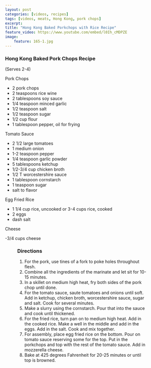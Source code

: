 ```yaml
---
layout: post
categories: [videos, recipes]
tags: [videos, meats, Hong Kong, pork chops]
excerpt: 
title: "Hong Kong Baked Porkchops with Rice Recipe"
feature_video: https://www.youtube.com/embed/l0Ih_cMDPZE
image:
    feature: 165-1.jpg
---
```


### Hong Kong Baked Pork Chops Recipe

(Serves 2-4)

Pork Chops

- 2 pork chops
- 2 teaspoons rice wine
- 2 tablespoons soy sauce
- 1/4 teaspoon minced garlic
- 1/2 teaspoon salt
- 1/2 teaspoon sugar
- 1/2 cup flour
- 1 tablespoon pepper, oil for frying
 
Tomato Sauce 

- 2 1/2 large tomatoes
- 1 medium onion
- 1-2  teaspoon pepper
- 1/4 teaspoon garlic powder
- 5 tablespoons ketchup
- 1/2-3/4 cup chicken broth
- 1/2 T worcestershire sauce
- 1 tablespoon cornstarch
- 1 teaspoon sugar
- salt to flavor
 
Egg Fried Rice  

- 1 1/4 cup rice, uncooked or 3-4 cups rice, cooked
- 2 eggs
- dash salt
 
Cheese 

-3/4 cups cheese

</figure>

<figure class="directions" markdown="1">

### Directions

1. For the pork, use tines of a fork to poke holes throughout flesh.  
2. Combine all the ingredients of the marinate and let sit for 10-15 minutes.
3. In a skillet on medium high heat, fry both sides of the pork chop until done.
4. For the tomato sauce, saute tomatoes and onions until soft.  Add in ketchup, chicken broth, worcestershire sauce, sugar and salt.  Cook for several minutes.
5. Make a slurry using the cornstarch.  Pour that into the sauce and cook until thickened.
6. For the fried rice, turn pan on to medium high heat.  Add in the cooked rice. Make a well in the middle and add in the eggs.  Add in the salt.  Cook and mix together.
7. For assembly, place egg fried rice on the bottom.  Pour on tomato sauce reserving some for the top.  Put in the porkchops and top with the rest of the tomato sauce. Add in mozzerella cheese.
8. Bake at 425 degrees Fahrenheit for 20-25 minutes or until top is browned.
</figure>